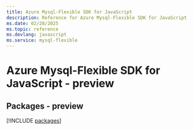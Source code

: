 ```yaml
---
title: Azure Mysql-Flexible SDK for JavaScript
description: Reference for Azure Mysql-Flexible SDK for JavaScript
ms.date: 02/28/2025
ms.topic: reference
ms.devlang: javascript
ms.service: mysql-flexible
---
```

# Azure Mysql-Flexible SDK for JavaScript - preview
## Packages - preview
[!INCLUDE [packages](mysql-flexible-index.md)]